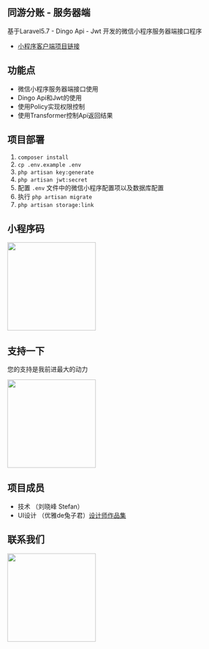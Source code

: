 ## 同游分账 - 服务器端

基于Laravel5.7 - Dingo Api - Jwt 开发的微信小程序服务器端接口程序

- [小程序客户端项目链接](https://github.com/654943305/bill-split-weapp)

## 功能点
- 微信小程序服务器端接口使用
- Dingo Api和Jwt的使用
- 使用Policy实现权限控制
- 使用Transformer控制Api返回结果

## 项目部署

1. `composer install`
2. `cp .env.example .env`
3. `php artisan key:generate`
4. `php artisan jwt:secret`
5. 配置 `.env` 文件中的微信小程序配置项以及数据库配置
6. 执行 `php artisan migrate`
7. `php artisan storage:link`

## 小程序码

<html>
<img width='200' src='https://bill-split.ergou.live/images/weapp_qrcode.jpg'/>
</html>

## 支持一下

您的支持是我前进最大的动力

<html>
<img width='200'  src='https://bill-split.ergou.live/images/receive_money.jpeg'/>
</html>

## 项目成员

- 技术 （刘晓峰 Stefan）
- UI设计 （优雅de兔子君）[设计师作品集](https://mrbunny.zcool.com.cn)

## 联系我们

<html>
<img width='200'  src='https://bill-split.ergou.live/images/contact.jpeg'/>
</html>
